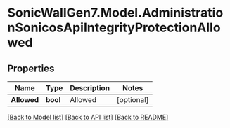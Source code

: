 # SonicWallGen7.Model.AdministrationSonicosApiIntegrityProtectionAllowed

## Properties

Name | Type | Description | Notes
------------ | ------------- | ------------- | -------------
**Allowed** | **bool** | Allowed | [optional] 

[[Back to Model list]](../README.md#documentation-for-models) [[Back to API list]](../README.md#documentation-for-api-endpoints) [[Back to README]](../README.md)

